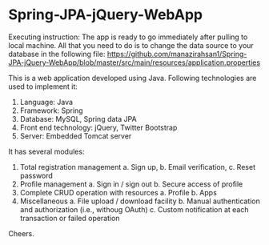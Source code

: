 # Spring-JPA-jQuery-WebApp

Executing instruction:
The app is ready to go immediately after pulling to local machine. All that you need to do is to change the data source to your database in the following file:
https://github.com/manazirahsan1/Spring-JPA-jQuery-WebApp/blob/master/src/main/resources/application.properties

This is a web application developed using Java. Following technologies are used to implement it:
1. Language: Java
2. Framework: Spring
3. Database: MySQL, Spring data JPA
4. Front end technology: jQuery, Twitter Bootstrap
5. Server: Embedded Tomcat server

It has several modules:
1. Total registration management
  a. Sign up,
  b. Email verification,
  c. Reset password
2. Profile management
  a. Sign in / sign out
  b. Secure access of profile
3. Complete CRUD operation with resources
  a. Profile
  b. Apps
4. Miscellaneous
  a. File upload / download facility
  b. Manual authentication and authorization (i.e., withoug OAuth)
  c. Custom notification at each transaction or failed operation

Cheers.
